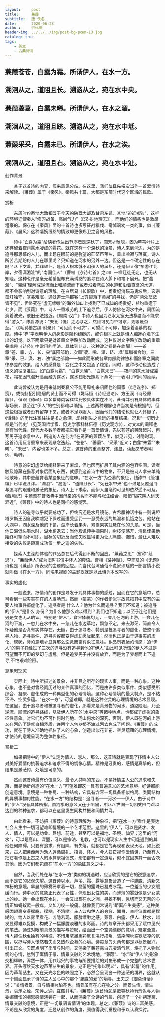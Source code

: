 ```yaml
---
layout:     post
title:      蒹葭
subtitle:   唐 佚名
date:       2020-06-28
author:     听松阁
header-img: ../../../img/post-bg-poem-13.jpg
catalog: true
tags:
    - 美文
    - 古典诗词
---
```


## 蒹葭苍苍，白露为霜。所谓伊人，在水一方。

## 溯洄从之，道阻且长。溯游从之，宛在水中央。

## 蒹葭萋萋，白露未晞。所谓伊人，在水之湄。

## 溯洄从之，道阻且跻。溯游从之，宛在水中坻。

## 蒹葭采采，白露未已。所谓伊人，在水之涘。

## 溯洄从之，道阻且右。溯游从之，宛在水中沚。





创作背景



　　关于这首诗的内容，历来意见分歧。在这里，我们姑且先把它当作一首爱情诗来解读。《蒹葭》属于《秦风》。秦风共十篇，大都是东周时代这个区域的民歌。





赏析



　　东周时的秦地大致相当于今天的陕西大部及甘肃东部。其地“迫近戎狄”，这样的环境迫使秦人“修习战备，高尚气力”（《汉书·地理志》），而他们的情感也是激昂粗豪的。保存在《秦风》里的十首诗也多写征战猎伐、痛悼讽劝一类的事，似《蒹葭》、《晨风》这种凄婉缠绵的情致却更像郑卫之音的风格。

　　诗中“白露为霜”给读者传达出节序已是深秋了，而天才破晓，因为芦苇叶片上还存留着夜间露水凝成的霜花。就在这样一个深秋的凌晨，诗人来到河边，为的是追寻那思慕的人儿，而出现在眼前的是弥望的茫茫芦苇丛，呈出冷寂与落寞，诗人所苦苦期盼的人儿在哪里呢？只知道在河水的另外一边。但这是一个确定性的存在吗？从下文看，并非如此。是诗人根本就不明伊人的居处，还是伊人像“东游江北岸，夕宿潇湘沚”的“南国佳人”（曹植《杂诗七首》之四）一样迁徙无定，也无从知晓。这种也许是毫无希望但却充满诱惑的追寻在诗人脚下和笔下展开。把“溯洄”、“溯游”理解成逆流而上和顺流而下或者沿着弯曲的水道和沿着直流的水道，都不会影响到对诗意的理解。在白居易《长恨歌）中，杨贵妃消殒马嵬坡后，玄宗孤灯独守，寒衾难眠，通过道士鸿都客“上穷碧落下黄泉”的寻找，仍是“两处茫茫皆不见”，但终究在“虚无缥缈”的海外仙山上找到了已成仙的杨贵妃，相约重逢于七夕。而《蒹葭》中，诗人一番艰劳的上下追寻后，伊人仿佛在河水中央，周围流淌着波光，依旧无法接近。《周南·汉广》中诗人也因为汉水太宽无法横渡而不能求得“游女”，陈启源说：“夫说（悦）之必求之，然惟可见而不可求，则慕说益至。”（《毛诗稽古编·附录》）“可见而不可求”，可望而不可即，加深着渴慕的程度。诗中“宛”字表明伊人的身影是隐约缥缈的，或许根本上就是诗人痴迷心境下生出的幻觉。以下两章只是对首章文字略加改动而成，这种仅对文字略加改动的重章叠唱是《诗经》中常用的手法。具体到此诗，这种改动都是在韵脚上——首章“苍、霜、方、长、央”属阳部韵，次章“凄、唏、湄、跻、坻”属脂微合韵，三章“采、已、涣、右、浊”属之部韵——如此而形成各章内部韵律协和而各章之间韵律参差的效果，给人的感觉是：变化之中又包涵了稳定。同时，这种改动也造成了语义的往复推进。如“白露为霜”、“白露未晞”、“白露未已”——夜间的露水凝成霜花，霜花因气温升高而融为露水，露水在阳光照射下蒸发——表明了时间的延续。

　　此诗曾被认为是用来讥刺秦襄公不能用周礼来巩固他的国家（《毛诗序》、郑笺），或惋惜招引隐居的贤士而不可得（姚际恒《诗经通论》、方玉润《诗经原始》）。但跟《诗经》中多数诗内容往往比较具体实在不同，此诗并没有具体的事件与场景，甚至连“伊人”的性别都难以确指。上述两种理解也许当初是有根据的，但这些根据或者没有留存下来，或者不足以服人，因而他们的结论也就让人怀疑了。《诗经》的历代注家往往是求之愈深，却得到失之愈远的相反结果。况且“一切历史都是当代史”（见英国哲学家、历史学家科林伍德《历史观念》），对文本的阐释也具有当代性。现代大多数学者都把它看作是一首爱情诗，先以苍苍的蒹葭起兴，再写男子追求意中人，所追的人在何方?在茂密的蒹葭丛里，似见非见，时隐时现。这首诗用反复重章来表现悬念迭起。“苍苍”、“萋萋”、“采采”近义；白露“未霜”“未晞”、“未已”，内容也差不多。总之，这首诗的重章整齐、浅显，读起来节奏明快、动听。

　　诗意的空幻虚泛给阐释带来了麻烦，但也因而扩展了其内涵的包容空间。读者触及隐藏在描写对象后面的东西，就感到这首诗中的物象，不只是被诗人拿来单纯地歌咏，其中更蕴育着某些象征的意味。“在水一方”为企慕的象征，钱钟书《管锥编》已申说甚详。“溯洄”、“溯游”、“道阻且长”、“宛在水中央”也不过是反覆追寻与追寻的艰难和渺茫的象征。诗人上下求索，而伊人虽隐约可见却依然遥不可及。《西厢记》中莺莺在普救寺中因母亲的拘系而不能与张生结合，叹惜“隔花阴人远天涯近”，《蒹葭》中的诗人也是同样的感觉罢。

　　诗人的追寻似乎就要成功了，但终究还是水月镜花。古希腊神话中有一则说坦塔罗斯王因自我吹嘘犯下罪过而遭受惩罚——忍受永远的焦渴和饥饿之苦。他站在大湖中，湖水深及他的下颔，湖岸长着果树，累累果实就悬在他的头顶。可是，当他口渴低头喝水时，湖水便退去；当他腹饥伸手摘果时，树枝便荡开，清泉佳果他始终可望而不可即。目标的切近反而使失败显得更为让人痛苦、惋惜，最让人难以接受的失败是距离成功仅一步之遥的失败。

　　探索人生深刻体验的作品总在后代得到不断的回应。“蒹葭之思”（省称“葭思”）、“蒹葭伊人”成为旧时书信中怀人的套语。曹植《洛神赋》、李商隐的《无题》诗也是《蒹葭》所表现的主题的回应。而当代台湾通俗小说家琼瑶的一部言情小说就叫做《在水一方》，同名电视剧的主题歌就是以此诗为本改写的。



事实的虚化

　　一般说来，抒情诗的创作是导发于对具体事物的感触，因而在它的意境中，总可看到一些实实在在的人事场景。然而（蒙蒙）的作者却似乎故意把其中应有的主要人物事件都虚化了。追寻者是 什么人？他为什么而追寻？我们不知道；被追寻的“伊人”是什么 身份？为什么他那么难以得到？我们也不知道；以至于连他们是 男是女也无从确认。特别是“伊人”，音容体貌均无，一会儿在河的上游，一会儿在河的下游，一忽儿在水中央，一忽儿在水边草地，飘忽不定，来去渺茫，简直令人怀疑他是否真有实体存在。无疑，由于追寻者、特别是被追寻者的虚化，使整个追寻人物、追寻事件、追寻内容都变得虚幻愿陇起来；然而也正是由于这事实的虚化、膜犹，诗的意境才显得那么空灵而富有象征意味。作品所表达的情感：追“伊人”的男子在经过了三次的追寻没有追寻到他的“伊人”由此可见所谓的伊人不过是可望而不可即的梦幻与虚境。但是追梦男子并没有放弃，而是为了梦想而上下追寻,不怕艰难险阻。



意象的空灵

　　实际上，诗中所描述的景象，并非目之所存的现实人事，而是一种心象。这种心象，也不是对曾经阅历过的某件真事的回忆，而是由许多类似事件、类似感受所综合、凝聚、虚化成的一种典型化的心理情境。这种心理情境的最大特点，是不粘不滞、空灵多蕴。“在水一方”，可望难即，就是这种空灵的心理情境的艺术显现。在这里，由于追寻者和被追寻者的虚化，那看来是真景物的河水、道路险阻，乃至逆流、顺流的追寻路线，以及伊人所在的“水中央”等诸种地点，也都成了虚拟的象征性意象。对它们均不可作何时何地、河山何水的深究，否则，伊人既在河的上游又在河的下游就自相矛盾，连两个人何以都不渡过河去也成了问题。《蒹葭》的成功，就在于诗人准确地抓住了人的心象，创造出似花非花、空灵蕴藉的心理情境，才使诗的意境呈现为整体性象征。







赏析二



　　如果把诗中的“伊人”认定为情人、恋人，那么，这首诗就是表现了抒情主人公对美好爱情的执著追求和追求不得的惆怅心情。精神是可贵的，感情是真挚的，但结果是渺茫的，处境是可悲的。



　　然而这首诗最有价值意义、最令人共鸣的东西，不是抒情主人公的追求和失落，而是他所创造的“在水一方”可望难即这一具有普遍意义的艺术意境。好诗都能创造意境。意境是一种格局、一种结构，它具有含容一切具备相似格局、类同结构的异质事物的性能。“在水一方”的结构是：追寻者——河水——伊人。由于诗中的“伊人”没有具体所指，而河水的意义又在于阻隔，所以凡世间一切因受阻而难以达到的种种追求，都可以在这里发生同构共振和同情共鸣。



　　由此看来，不妨把《蒹葭》的诗意理解为一种象征，把“在水一方”看作是表达社会人生中一切可望难即情境的一个艺术范型。这里的“伊人”，可以是贤才、友人、情人，可以是功业、理想、前途，甚至可以是福地、圣境、仙界；这里的“河水”，可以是高山、深堑，可以是宗法、礼教，也可以是现实人生中可能遇到的其他任何障碍。只要有追求、有阻隔、有失落，就都是它的再现和表现天地。如此说来，古人把蒹葭解为劝人遵循周礼、招贤、怀人，今人把它视作爱情诗，乃至有人把它看作是上古之人的水神祭祖仪式，恐怕都有一定道理，似不宜固执其一而否决其他，因为它们都包蕴在“在水一方”的象征意义之中。



　　自然，当我们处在与“在水一方”类似的境遇时，应当欣赏的是它的锐意追求，而不是它的悲观失望。这首诗以水、芦苇、霜、露等意象营造了一种朦胧、清新又神秘的意境。早晨的薄雾笼罩着一切，晶莹的露珠已凝成冰霜。一位羞涩的少女缓缓而行。诗中水的意象正代表了女性，体现出女性的美，而薄薄的雾就像是少女蒙上的纱。她一会出现在水边，一会又出现在水之洲。寻找不到，急切而又无奈的心情正如蚂蚁爬一般痒，又如刀绞一般痛。就像我们常说的“距离产生美感”，这种美感因距离变得朦胧，模糊，不清晰。主人公和伊人的身份、面目、空间位置都是模糊的，给人以雾里看花、若隐若现、朦胧缥缈之感。蒹葭、白露、伊人、秋水，越发显得难以捉摸，构成了一幅朦胧淡雅的水彩画。诗的每章开头都采用了赋中见兴的笔法。通过对眼前真景的描写与赞叹，绘画出一个空灵缥缈的意境，笼罩全篇。诗人抓住秋色独有的特征，不惜用浓墨重彩反复进行描绘、渲染深秋空寂悲凉的氛围，以抒写诗人怅然若失而又热烈企慕的心境。诗每章的头两句都是以秋景起兴，引出正文。它既点明了季节与时间，又渲染了蒹苍露白的凄清气氛，烘托了人物怅惘的心情，达到了寓情于景、情景交融的艺术境地。“蒹葭”、“水”和“伊人”的形象交相辉映，浑然一体，用作起兴的事物与所要描绘的对象形成一个完整的艺术世界。开头写秋天水边芦苇丛生的景象，这正是“托象以明义”，具有“起情”的作用。因为芦苇丛生，又在天光水色的映照之下，必然会呈现出一种迷茫的境界，这就从一个侧面显示了诗的主人公心中的那个“朦胧的爱”的境界。王夫之《姜斋诗话》说：“关情者景，自与情相为珀芥也。情景虽有在心在物之分。而景生情，情生景，哀乐之触，荣悴之迎，互藏其宅”，《蒹葭》这首诗就是把暮秋特有景色与人物委婉惆怅的相思感情浇铸在一起，从而渲染了全诗的气氛，创造了一个扑朔迷离、情景交融的意境，正是“一切景语皆情语”的体现。总之，《蒹葭》诗的丰富美感，不论是从欣赏的角度，还是从创作的角度，颇值得我们重视和予以认真探讨。
